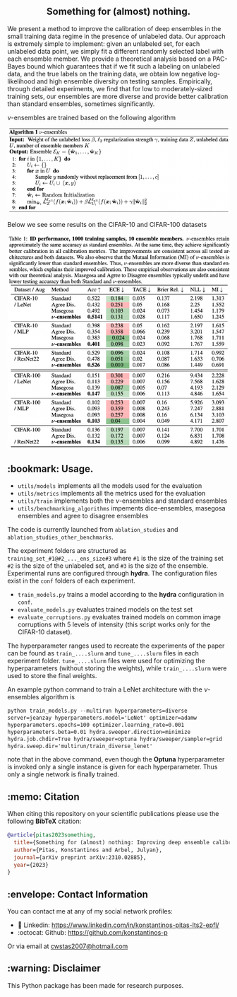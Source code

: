 <h2 align="center">Something for (almost) nothing.</h2>

We present a method to improve the calibration of deep ensembles in the small training data regime in the presence of unlabeled data. Our approach is extremely simple to implement: given an unlabeled set, for each unlabeled data point, we simply fit a different randomly selected label with each ensemble member. We provide a theoretical analysis based on a PAC-Bayes bound which guarantees that if we fit such a labeling on unlabeled data, and the true labels on the training data, we obtain low negative log-likelihood and high ensemble diversity on testing samples. Empirically, through detailed experiments, we find that for low to moderately-sized training sets, our ensembles are more diverse and provide better calibration than standard ensembles, sometimes significantly.

$\nu$-ensembles are trained based on the following algorithm

<p align="center">
    <img src="/assets/img/nu_ensembles.png"/>
</p>

Below we see some results on the CIFAR-10 and CIFAR-100 datasets

<p align="center">
    <img src="/assets/img/cifar10_cifar100.png"/>
</p>

<h2> :bookmark: Usage.</h2>

- `utils/models` implements all the models used for the evaluation
- `utils/metrics` implements all the metrics used for the evaluation
- `utils/train` implements both the $\nu$-ensembles and standard ensembles
- `utils/benchmarking_algorithms` impements dice-ensembles, masegosa ensembles and agree to disagree ensembles 

The code is currently launched from `ablation_studies` and `ablation_studies_other_benchmarks`.

The experiment folders are structured as `training_set_#1@#2_..._ens_size#3` where `#1` is the size of the training set
`#2` is the size of the unlabeled set, and `#3` is the size of the ensemble. Experimental runs are configured through 
**hydra**. The configuration files exist in the `conf` folders of each experiment.


- `train_models.py` trains a model according to the **hydra** configuration in `conf`. 
- `evaluate_models.py` evaluates trained models on the test set
- `evaluate_corruptions.py` evaluates trained models on common image corruptions with 5 levels of intensity (this script works only for the CIFAR-10
dataset).

The hyperparameter ranges used to recreate the experiments of the paper can be found as `train_....slurm` and `tune_....slurm`
files in each experiment folder. `tune_....slurm` files were used for optimizing the hyperparameters (without storing the weights), while `train_....slurm`
were used to store the final weights.

An example python command to train a LeNet architecture with the $\nu$-ensembles algorithm is

```
python train_models.py --multirun hyperparameters=diverse server=jeanzay hyperparameters.model='LeNet' optimizer=adamw hyperparameters.epochs=100 optimizer.learning_rate=0.001 hyperparameters.beta=0.01 hydra.sweeper.direction=minimize hydra.job.chdir=True hydra/sweeper=optuna hydra/sweeper/sampler=grid hydra.sweep.dir='multirun/train_diverse_lenet'
```

note that in the above command, even though the **Optuna** hyperparameter is invoked only a single instance is given for each hyperparameter. Thus only
a single network is finally trained.

<h2> :memo: Citation </h2>

When citing this repository on your scientific publications please use the following **BibTeX** citation:

```bibtex
@article{pitas2023something,
  title={Something for (almost) nothing: Improving deep ensemble calibration using unlabeled data},
  author={Pitas, Konstantinos and Arbel, Julyan},
  journal={arXiv preprint arXiv:2310.02885},
  year={2023}
}

```

<h2> :envelope: Contact Information </h2>
You can contact me at any of my social network profiles:

- :briefcase: Linkedin: https://www.linkedin.com/in/konstantinos-pitas-lts2-epfl/
- :octocat: Github: https://github.com/konstantinos-p

Or via email at cwstas2007@hotmail.com

<h2> :warning: Disclaimer </h2>
This Python package has been made for research purposes.

